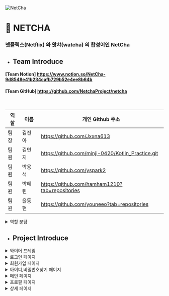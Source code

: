 

![NetCha](image-1.png)
# 🎈 NETCHA 
### 넷플릭스(Netflix) 와 왓챠(watcha) 의 합성어인 NetCha



- ## Team Introduce

#### [Team Notion] <https://www.notion.so/NetCha-9d8548e41b234cafb729b52e4ee8b64b>

#### [Team GitHub] https://github.com/NetchaProject/netcha

<br>

| 역할 | 이름   | 개인 Github 주소                 |
| --- | ------ |----------------------------------|
| 팀장 | 김진아 |<https://github.com/Jxxna613>|
| 팀원 | 김민지 |<https://github.com/minji-0420/Kotlin_Practice.git>|
| 팀원 | 박용석 |<https://github.com/yspark2>    |
| 팀원 | 박혜린 |<https://github.com/hamham1210?tab=repositories>     |
| 팀원 | 윤동현 |<https://github.com/youneeo?tab=repositories>   |




<details>
<summary>역할 분담</summary>
![wireframe1](image-20.png)
</details>



- ## Project Introduce

<details>
<summary>와이어 프레임</summary>

![wireframe1](image-2.png)
![wireframe2](image-3.png)

회의를 통하여 구체적인 설계에 들어가기 전에 대략적인 틀을 구성했습니다.
</details>

<details>
<summary>로그인 페이지</summary>

![loginpage](image-4.png)

- `로그인`,  `회원가입`, `아이디 / 비밀번호 찾기`로 이동 가능합니다.

</details>

<details>
<summary>회원가입 페이지</summary>

![joinpage](image-6.png)

- `가입하기`로 각각의 EditText를 조건에 맞게 입력하여 가입된 정보와 중복체크를 하여 모든 조건을 충족하면 가입하기 버튼으로 데이터 저장이 가능합니다.

</details>

<details>
<summary>아이디,비밀번호찾기 페이지</summary>

![findpage](image-8.png)

- `입력한 닉네임`이 올바르지 않은 경우에는 위와 같은 메세지와 이모티콘을 확인할 수 있으며 가입되어있는 경우에는 아이디와 패스워드의 확인이 가능합니다.
</details>

<details>
<summary>메인 페이지</summary>

![mainpage](image-9.png)

- 메인 페이지에서는 scrollview를 활용하여 만든 이미지 클릭을 통해 `profilepage`,  `detailpage` 로 이동이 가능합니다.
</details>

<details>
<summary>프로필 페이지</summary>

![profilepage](image-11.png)

- 팀원의 선호 영화 장르, 인생영화, 기억에 남는 명대사를 집어넣은 프로필 페이지이며, 가로모드가 가능하게 구현했습니다.
</details>

<details>
<summary>상세 페이지</summary>

![detailpage](image-12.png)
![detailpage](image-13.png)

- 예고편 아래의 이미지를 눌러 연결되어 있는 URL로 이동이 가능하며 줄거리에 내용을 더보기를 눌러 상세내용을 확인이 가능합니다.
</details>





